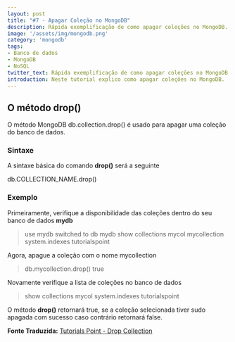 ```yaml
---
layout: post
title: "#7 - Apagar Coleção no MongoDB"
description: Rápida exemplificação de como apagar coleções no MongoDB.
image: '/assets/img/mongodb.png'
category: 'mongodb'
tags:
- Banco de dados
- MongoDB
- NoSQL
twitter_text: Rápida exemplificação de como apagar coleções no MongoDB.
introduction: Neste tutorial expĺico como apagar coleções no MongoDB.
---
```


## O método drop()

O método MongoDB db.collection.drop() é usado para apagar uma coleção do banco de dados.

### Sintaxe

A sintaxe básica do comando **drop()** será a seguinte

db.COLLECTION_NAME.drop()

### Exemplo

Primeiramente, verifique a disponibilidade das coleções dentro do seu banco de dados **mydb**

>use mydb
switched to db mydb
>show collections
mycol
mycollection
system.indexes
tutorialspoint
>

Agora, apague a coleção com o nome mycollection

>db.mycollection.drop()
true
>

Novamente verifique a lista de coleções no banco de dados

>show collections
mycol
system.indexes
tutorialspoint
>
O método **drop()** retornará true, se a coleção selecionada tiver sudo apagada com sucesso caso contrário retornará false.

**Fonte Traduzida:** [Tutorials Point - Drop Collection](http://www.tutorialspoint.com/mongodb/mongodb_drop_collection.htm)
